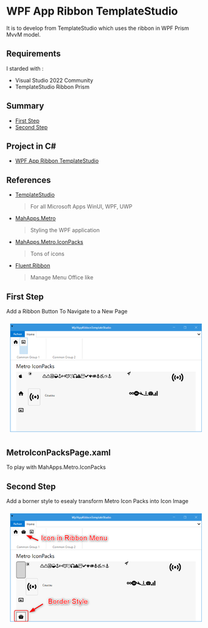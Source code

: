 # WPF App Ribbon TemplateStudio
It is to develop from TemplateStudio which uses the ribbon in WPF Prism MvvM model.

## Requirements
I starded with :
- Visual Studio 2022 Community
- TemplateStudio Ribbon Prism

## Summary

- [First Step](#first-step)
- [Second Step](#second-step)

## Project in C#
- [WPF App Ribbon TemplateStudio](/WpfAppRibbonTemplateStudio)

## References

- [TemplateStudio](https://github.com/microsoft/TemplateStudio)
    > For all Microsoft Apps WinUI, WPF, UWP 
 
- [MahApps.Metro](https://github.com/MahApps/MahApps.Metro)
    > Styling the WPF application

- [MahApps.Metro.IconPacks](https://github.com/MahApps/MahApps.Metro.IconPacks)
    > Tons of icons

- [Fluent.Ribbon](https://github.com/fluentribbon/Fluent.Ribbon)
    > Manage Menu Office like


## First Step
Add a Ribbon Button To Navigate to a New Page 

<img style="margin: 10px" src="Images/2023-01-30_12h49_09.png" alt="TemplateVisualStudio Ribbon" />

## MetroIconPacksPage.xaml
To play with MahApps.Metro.IconPacks


## Second Step

Add a borner style to esealy transform Metro Icon Packs into Icon Image

<img style="margin: 10px" src="Images/2023-01-31_12h52_34.png" alt="TemplateVisualStudio Ribbon transform Icon Image" />





